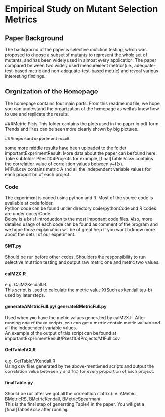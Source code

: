 # Empirical Study on Mutant Selection Metrics

## Paper Background

The background of the paper is selective mutation testing, which was proposed to
choose a subset of mutants to represent the whole set of mutants, and has been widely used in almost every application. The paper compared between two widely used measurement metrics(i.e., adequate-test-based metric
and non-adequate-test-based metric) and reveal various interesting findings. 

## Orgnization of the Homepage
The homepage contains four main parts. From this readme.md file, we hope you can understand the organization of the homepage as well as know how to use and replicate the results.

###Metric Plots
This folder contains the plots used in the paper in pdf form. Trends and lines can be seen more clearly shown by big pictures.

###important experiment result

some more middle results have been uploaded to the folder importantExperimentResult. More data about the paper can be found here. <br>
Take subfolder Pitest104Projects for example, [final]TableIV.csv contains the correlation value of correlation values between y~f(x).<br>
M1Full.csv contains metric A and all the independent variable values for each proportion of each project. <br>

### Code

The experiment is coded using python and R. Most of the source code is available at code folder.<br>
Python code can be found under directory code/pythonCode and R codes are under code/rCode.<br>
Below is a brief introduction to the most important code files. Also, more detailed usage of each code can be found as comment of the program
and we hope those explaination will be of great help if you want to know more about the detail of our experiment.<br> 

#### SMT.py

Should be run before other codes. Shoulders the responsibility to run selective mutation testing and output raw metric one and metric two values.<br>

#### calM2X.R

e.g. CalM2Kendall.R.<br>
This script is used to calculate the metric value X(Such as kendall tau-b) used by later steps.

#### generateAMetricFull.py/ generateBMetricFull.py

Used when you have the metric values generated by calM2X.R. After running one of these scripts, you can get a matrix contain metric values and all the independent variable values.<br>
An example of the output of this script can be found at importantExperimentResult/Pitest104Projects/M1Full.csv 

#### GetTableIVX.R

e.g. GetTableIVKendall.R<br>
Using csv files generated by the above-mentioned scripts and output the correlation value between y and f(x) for every proportion of each project.

#### finalTable.py

Should be run after we got all the correaltion matrix.(i.e. AMetric, BMetricRS, BMetricKendall, BMetricSpearman)<br>
This is the final step of generating Table4 in the paper. You will get a [final]TableIV.csv after running.
